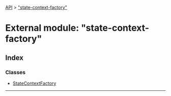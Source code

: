 [API](../README.md) > ["state-context-factory"](../modules/_state_context_factory_.md)

# External module: "state-context-factory"

## Index

### Classes

* [StateContextFactory](../classes/_state_context_factory_.statecontextfactory.md)

---

